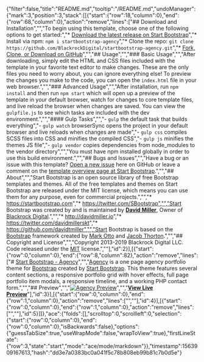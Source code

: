 {"filter":false,"title":"README.md","tooltip":"/README.md","undoManager":{"mark":3,"position":3,"stack":[[{"start":{"row":18,"column":0},"end":{"row":68,"column":0},"action":"remove","lines":["## Download and Installation","","To begin using this template, choose one of the following options to get started:","* [Download the latest release on Start Bootstrap](https://startbootstrap.com/template-overviews/agency/)","* Install via npm: `npm i startbootstrap-agency`","* Clone the repo: `git clone https://github.com/BlackrockDigital/startbootstrap-agency.git`","* [Fork, Clone, or Download on GitHub](https://github.com/BlackrockDigital/startbootstrap-agency)","","## Usage","","### Basic Usage","","After downloading, simply edit the HTML and CSS files included with the template in your favorite text editor to make changes. These are the only files you need to worry about, you can ignore everything else! To preview the changes you make to the code, you can open the `index.html` file in your web browser.","","### Advanced Usage","","After installation, run `npm install` and then run `npm start` which will open up a preview of the template in your default browser, watch for changes to core template files, and live reload the browser when changes are saved. You can view the `gulpfile.js` to see which tasks are included with the dev environment.","","#### Gulp Tasks","","- `gulp` the default task that builds everything","- `gulp watch` browserSync opens the project in your default browser and live reloads when changes are made","- `gulp css` compiles SCSS files into CSS and minifies the compiled CSS","- `gulp js` minifies the themes JS file","- `gulp vendor` copies dependencies from node_modules to the vendor directory","","You must have npm installed globally in order to use this build environment.","","## Bugs and Issues","","Have a bug or an issue with this template? [Open a new issue](https://github.com/BlackrockDigital/startbootstrap-agency/issues) here on GitHub or leave a comment on the [template overview page at Start Bootstrap](http://startbootstrap.com/template-overviews/agency/).","","## About","","Start Bootstrap is an open source library of free Bootstrap templates and themes. All of the free templates and themes on Start Bootstrap are released under the MIT license, which means you can use them for any purpose, even for commercial projects.","","* https://startbootstrap.com","* https://twitter.com/SBootstrap","","Start Bootstrap was created by and is maintained by **[David Miller](http://davidmiller.io/)**, Owner of [Blackrock Digital](http://blackrockdigital.io/).","","* http://davidmiller.io","* https://twitter.com/davidmillerskt","* https://github.com/davidtmiller","","Start Bootstrap is based on the [Bootstrap](http://getbootstrap.com/) framework created by [Mark Otto](https://twitter.com/mdo) and [Jacob Thorton](https://twitter.com/fat).","","## Copyright and License","","Copyright 2013-2019 Blackrock Digital LLC. Code released under the [MIT](https://github.com/BlackrockDigital/startbootstrap-agency/blob/gh-pages/LICENSE) license.",""],"id":2}],[{"start":{"row":0,"column":0},"end":{"row":8,"column":82},"action":"remove","lines":["# [Start Bootstrap - Agency](https://startbootstrap.com/template-overviews/agency/)","","[Agency](https://startbootstrap.com/template-overviews/agency/) is a one page agency portfolio theme for [Bootstrap](http://getbootstrap.com/) created by [Start Bootstrap](http://startbootstrap.com/). This theme features several content sections, a responsive portfolio grid with hover effects, full page portfolio item modals, a responsive timeline, and a working PHP contact form.","","## Preview","","[![Agency Preview](https://startbootstrap.com/assets/img/screenshots/themes/agency.png)](https://blackrockdigital.github.io/startbootstrap-agency/)","","**[View Live Preview](https://blackrockdigital.github.io/startbootstrap-agency/)**"],"id":3}],[{"start":{"row":0,"column":0},"end":{"row":1,"column":0},"action":"remove","lines":["",""],"id":4}],[{"start":{"row":0,"column":0},"end":{"row":1,"column":0},"action":"remove","lines":["",""],"id":5}]]},"ace":{"folds":[],"scrolltop":0,"scrollleft":0,"selection":{"start":{"row":0,"column":0},"end":{"row":0,"column":0},"isBackwards":false},"options":{"guessTabSize":true,"useWrapMode":false,"wrapToView":true},"firstLineState":{"row":3,"state":"start","mode":"ace/mode/markdown"}},"timestamp":1563909167613,"hash":"dd3e7a0383bc0a041f5c78b808eb99b81c7b0d5e"}